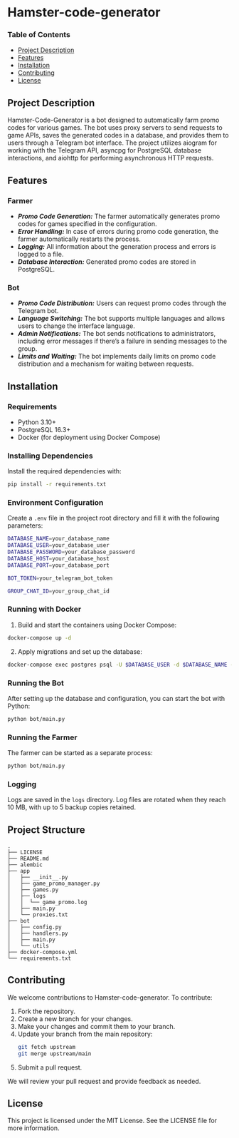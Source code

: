 # Hamster-code-generator

### Table of Contents
- [Project Description](#project-description)
- [Features](#Features)
- [Installation](#Installation)
- [Contributing](#contributing)
- [License](#license)


## Project Description
Hamster-Code-Generator is a bot designed to automatically farm promo codes for various games. 
The bot uses proxy servers to send requests to game APIs, saves the generated codes in a database, and provides them to users through a Telegram bot interface. 
The project utilizes aiogram for working with the Telegram API, asyncpg for PostgreSQL database interactions, and aiohttp for performing asynchronous HTTP requests.

## Features

### Farmer
- ***Promo Code Generation:*** The farmer automatically generates promo codes for games specified in the configuration.
- ***Error Handling:*** In case of errors during promo code generation, the farmer automatically restarts the process.
- ***Logging:*** All information about the generation process and errors is logged to a file.
- ***Database Interaction:*** Generated promo codes are stored in PostgreSQL.

### Bot
- ***Promo Code Distribution:*** Users can request promo codes through the Telegram bot.
- ***Language Switching:*** The bot supports multiple languages and allows users to change the interface language.
- ***Admin Notifications:*** The bot sends notifications to administrators, including error messages if there’s a failure in sending messages to the group.
- ***Limits and Waiting:*** The bot implements daily limits on promo code distribution and a mechanism for waiting between requests.

## Installation

### Requirements
- Python 3.10+
- PostgreSQL 16.3+
- Docker (for deployment using Docker Compose)

### Installing Dependencies
Install the required dependencies with:
```sh
pip install -r requirements.txt
```

### Environment Configuration
Create a `.env` file in the project root directory and fill it with the following parameters:
```sh
DATABASE_NAME=your_database_name
DATABASE_USER=your_database_user
DATABASE_PASSWORD=your_database_password
DATABASE_HOST=your_database_host
DATABASE_PORT=your_database_port

BOT_TOKEN=your_telegram_bot_token

GROUP_CHAT_ID=your_group_chat_id
```

### Running with Docker
1. Build and start the containers using Docker Compose:
```sh
docker-compose up -d
```
2. Apply migrations and set up the database:
```sh
docker-compose exec postgres psql -U $DATABASE_USER -d $DATABASE_NAME -f /path/to/migration.sql
```

### Running the Bot
After setting up the database and configuration, you can start the bot with Python:
```sh
python bot/main.py
```

### Running the Farmer
The farmer can be started as a separate process:
```sh
python bot/main.py
```

### Logging
Logs are saved in the `logs` directory. 
Log files are rotated when they reach 10 MB, with up to 5 backup copies retained.

## Project Structure
```commandline
.
├── LICENSE
├── README.md
├── alembic
├── app
│   ├── __init__.py
│   ├── game_promo_manager.py
│   ├── games.py
│   ├── logs
│   │  └── game_promo.log
│   ├── main.py
│   └── proxies.txt
├── bot
│   ├── config.py
│   ├── handlers.py
│   ├── main.py
│   └── utils
├── docker-compose.yml
└── requirements.txt
```
## Contributing
We welcome contributions to Hamster-code-generator. To contribute:

1. Fork the repository.
2. Create a new branch for your changes.
3. Make your changes and commit them to your branch.
4. Update your branch from the main repository:
    ```sh
    git fetch upstream
    git merge upstream/main
    ```
5. Submit a pull request.

We will review your pull request and provide feedback as needed.

## License
This project is licensed under the MIT License. 
See the LICENSE file for more information.